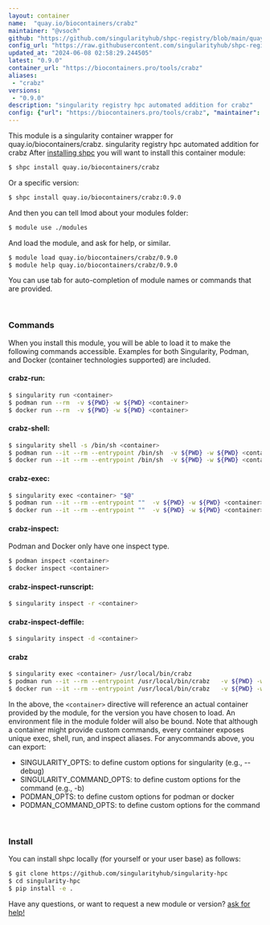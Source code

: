 ```yaml
---
layout: container
name:  "quay.io/biocontainers/crabz"
maintainer: "@vsoch"
github: "https://github.com/singularityhub/shpc-registry/blob/main/quay.io/biocontainers/crabz/container.yaml"
config_url: "https://raw.githubusercontent.com/singularityhub/shpc-registry/main/quay.io/biocontainers/crabz/container.yaml"
updated_at: "2024-06-08 02:58:29.244505"
latest: "0.9.0"
container_url: "https://biocontainers.pro/tools/crabz"
aliases:
 - "crabz"
versions:
 - "0.9.0"
description: "singularity registry hpc automated addition for crabz"
config: {"url": "https://biocontainers.pro/tools/crabz", "maintainer": "@vsoch", "description": "singularity registry hpc automated addition for crabz", "latest": {"0.9.0": "sha256:1b65229b4ecf4425cb67d91cb49dcfa695aa51d812078d28164dbcefcb9adafd"}, "tags": {"0.9.0": "sha256:1b65229b4ecf4425cb67d91cb49dcfa695aa51d812078d28164dbcefcb9adafd"}, "docker": "quay.io/biocontainers/crabz", "aliases": {"crabz": "/usr/local/bin/crabz"}}
---
```


This module is a singularity container wrapper for quay.io/biocontainers/crabz.
singularity registry hpc automated addition for crabz
After [installing shpc](#install) you will want to install this container module:


```bash
$ shpc install quay.io/biocontainers/crabz
```

Or a specific version:

```bash
$ shpc install quay.io/biocontainers/crabz:0.9.0
```

And then you can tell lmod about your modules folder:

```bash
$ module use ./modules
```

And load the module, and ask for help, or similar.

```bash
$ module load quay.io/biocontainers/crabz/0.9.0
$ module help quay.io/biocontainers/crabz/0.9.0
```

You can use tab for auto-completion of module names or commands that are provided.

<br>

### Commands

When you install this module, you will be able to load it to make the following commands accessible.
Examples for both Singularity, Podman, and Docker (container technologies supported) are included.

#### crabz-run:

```bash
$ singularity run <container>
$ podman run --rm  -v ${PWD} -w ${PWD} <container>
$ docker run --rm  -v ${PWD} -w ${PWD} <container>
```

#### crabz-shell:

```bash
$ singularity shell -s /bin/sh <container>
$ podman run --it --rm --entrypoint /bin/sh  -v ${PWD} -w ${PWD} <container>
$ docker run --it --rm --entrypoint /bin/sh  -v ${PWD} -w ${PWD} <container>
```

#### crabz-exec:

```bash
$ singularity exec <container> "$@"
$ podman run --it --rm --entrypoint ""  -v ${PWD} -w ${PWD} <container> "$@"
$ docker run --it --rm --entrypoint ""  -v ${PWD} -w ${PWD} <container> "$@"
```

#### crabz-inspect:

Podman and Docker only have one inspect type.

```bash
$ podman inspect <container>
$ docker inspect <container>
```

#### crabz-inspect-runscript:

```bash
$ singularity inspect -r <container>
```

#### crabz-inspect-deffile:

```bash
$ singularity inspect -d <container>
```


#### crabz

```bash
$ singularity exec <container> /usr/local/bin/crabz
$ podman run --it --rm --entrypoint /usr/local/bin/crabz   -v ${PWD} -w ${PWD} <container> -c " $@"
$ docker run --it --rm --entrypoint /usr/local/bin/crabz   -v ${PWD} -w ${PWD} <container> -c " $@"
```



In the above, the `<container>` directive will reference an actual container provided
by the module, for the version you have chosen to load. An environment file in the
module folder will also be bound. Note that although a container
might provide custom commands, every container exposes unique exec, shell, run, and
inspect aliases. For anycommands above, you can export:

 - SINGULARITY_OPTS: to define custom options for singularity (e.g., --debug)
 - SINGULARITY_COMMAND_OPTS: to define custom options for the command (e.g., -b)
 - PODMAN_OPTS: to define custom options for podman or docker
 - PODMAN_COMMAND_OPTS: to define custom options for the command

<br>

### Install

You can install shpc locally (for yourself or your user base) as follows:

```bash
$ git clone https://github.com/singularityhub/singularity-hpc
$ cd singularity-hpc
$ pip install -e .
```

Have any questions, or want to request a new module or version? [ask for help!](https://github.com/singularityhub/singularity-hpc/issues)